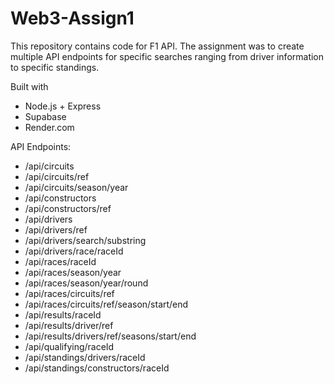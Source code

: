# Web3-Assign1

This repository contains code for F1 API. The assignment was to create multiple API endpoints for specific searches ranging from driver information to specific standings.

Built with
- Node.js + Express
- Supabase
- Render.com

API Endpoints:

- /api/circuits
- /api/circuits/ref
- /api/circuits/season/year
- /api/constructors
- /api/constructors/ref
- /api/drivers
- /api/drivers/ref
- /api/drivers/search/substring
- /api/drivers/race/raceId
- /api/races/raceId
- /api/races/season/year
- /api/races/season/year/round
- /api/races/circuits/ref
- /api/races/circuits/ref/season/start/end
- /api/results/raceId
- /api/results/driver/ref 
- /api/results/drivers/ref/seasons/start/end
- /api/qualifying/raceId
- /api/standings/drivers/raceId
- /api/standings/constructors/raceId